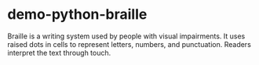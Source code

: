 # demo-python-braille
Braille is a writing system used by people with visual impairments. It uses raised dots in cells to represent letters, numbers, and punctuation. Readers interpret the text through touch.
